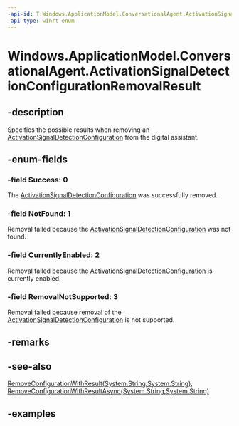 ```yaml
---
-api-id: T:Windows.ApplicationModel.ConversationalAgent.ActivationSignalDetectionConfigurationRemovalResult
-api-type: winrt enum
---
```


# Windows.ApplicationModel.ConversationalAgent.ActivationSignalDetectionConfigurationRemovalResult

<!--
public enum ActivationSignalDetectionConfigurationRemovalResult
-->

## -description

Specifies the possible results when removing an [ActivationSignalDetectionConfiguration](activationsignaldetectionconfiguration.md) from the digital assistant.

## -enum-fields

### -field Success: 0

The [ActivationSignalDetectionConfiguration](activationsignaldetectionconfiguration.md) was successfully removed.

### -field NotFound: 1

Removal failed because the [ActivationSignalDetectionConfiguration](activationsignaldetectionconfiguration.md) was not found.

### -field CurrentlyEnabled: 2

Removal failed because the [ActivationSignalDetectionConfiguration](activationsignaldetectionconfiguration.md) is currently enabled.

### -field RemovalNotSupported: 3

Removal failed because removal of the [ActivationSignalDetectionConfiguration](activationsignaldetectionconfiguration.md) is not supported.

## -remarks

## -see-also

[RemoveConfigurationWithResult(System.String,System.String)](activationsignaldetector_removeconfigurationwithresult_1612836152.md), [RemoveConfigurationWithResultAsync(System.String,System.String)](activationsignaldetector_removeconfigurationwithresultasync_75558291.md)

## -examples
